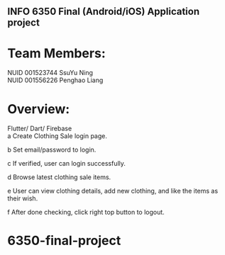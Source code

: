 ## INFO 6350 Final (Android/iOS) Application project
# Team Members:
NUID 001523744 SsuYu Ning <br />
NUID 001556226 Penghao Liang <br />
# Overview:
Flutter/ Dart/ Firebase <br />
a  Create Clothing Sale login page. 

b  Set email/password to login.

c If verified, user can login successfully.

d Browse latest clothing sale items. 

e User can view clothing details, add new clothing, and like the items as their wish.

f After done checking, click right top button to logout.

# 6350-final-project
